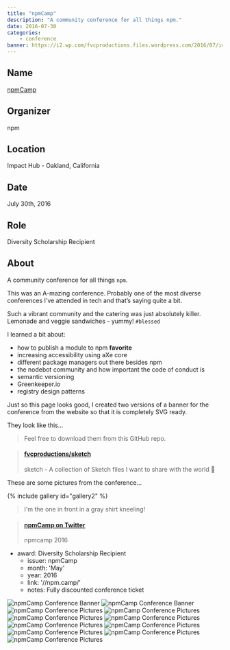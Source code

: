 ```yaml
---
title: "npmCamp"
description: "A community conference for all things npm."
date: 2016-07-30
categories:
    - conference
banner: https://i2.wp.com/fvcproductions.files.wordpress.com/2016/07/img_0493.jpg
---
```


## Name

[npmCamp](//npm.camp)

## Organizer

npm

## Location

Impact Hub - Oakland, California

## Date

July 30th, 2016

## Role

Diversity Scholarship Recipient

## About

A community conference for all things `npm`.

This was an A-mazing conference. Probably one of the most diverse conferences I’ve attended in tech and that’s saying quite a bit.

Such a vibrant community and the catering was just absolutely killer. Lemonade and veggie sandwiches - yummy! `#blessed`

I learned a bit about:

* how to publish a module to npm **favorite**
* increasing accessibility using aXe core
* different package managers out there besides npm
* the nodebot community and how important the code of conduct is
* semantic versioning
* Greenkeeper.io
* registry design patterns

Just so this page looks good, I created two versions of a banner for the conference from the website so that it is completely SVG ready.

They look like this...

> Feel free to download them from this GitHub repo.

<blockquote class="embedly-card"><h4><a href="//github.com/fvcproductions/sketch">fvcproductions/sketch</a></h4><p>sketch - A collection of Sketch files I want to share with the world 🎨</p></blockquote>

These are some pictures from the conference...

{% include gallery id="gallery2" %}

> I'm the one in front in a gray shirt kneeling!

<blockquote class="embedly-card"><h4><a href="//twitter.com/npmcamp/status/759563526465736704/photo/1">npmCamp on Twitter</a></h4><p>npmcamp 2016</p></blockquote>

* award: Diversity Scholarship Recipient
  * issuer: npmCamp
  * month: 'May'
  * year: 2016
  * link: '//npm.camp/'
  * notes: Fully discounted conference ticket

![npmCamp Conference Banner](https://i2.wp.com/fvcproductions.files.wordpress.com/2016/07/npm-light.png)
![npmCamp Conference Banner](https://i0.wp.com/fvcproductions.files.wordpress.com/2016/07/npm-dark.png)
![npmCamp Conference Pictures](https://i2.wp.com/fvcproductions.files.wordpress.com/2016/07/img_0493.jpg)
![npmCamp Conference Pictures](https://i2.wp.com/fvcproductions.files.wordpress.com/2016/07/img_0490.jpg)
![npmCamp Conference Pictures](https://i1.wp.com/fvcproductions.files.wordpress.com/2016/07/img_0478.jpg)
![npmCamp Conference Pictures](https://i2.wp.com/fvcproductions.files.wordpress.com/2016/07/img_0475.jpg)
![npmCamp Conference Pictures](https://i1.wp.com/fvcproductions.files.wordpress.com/2016/07/img_0489.jpg)
![npmCamp Conference Pictures](https://i0.wp.com/fvcproductions.files.wordpress.com/2016/07/img_0474.jpg)
![npmCamp Conference Pictures](https://i0.wp.com/fvcproductions.files.wordpress.com/2016/07/img_0491.jpg)
![npmCamp Conference Pictures](https://i1.wp.com/fvcproductions.files.wordpress.com/2016/07/img_0486.jpg)
![npmCamp Conference Pictures](https://i0.wp.com/fvcproductions.files.wordpress.com/2016/07/img_0496.jpg)
